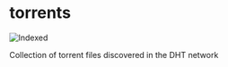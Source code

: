 torrents 
========
![Indexed](https://img.shields.io/badge/indexed-7666-blue)

Collection of torrent files discovered in the DHT network
